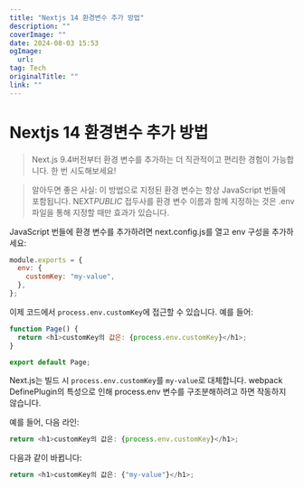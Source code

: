 ```yaml
---
title: "Nextjs 14 환경변수 추가 방법"
description: ""
coverImage: ""
date: 2024-08-03 15:53
ogImage: 
  url: 
tag: Tech
originalTitle: ""
link: ""
---
```




# Nextjs 14 환경변수 추가 방법

> Next.js 9.4버전부터
> 환경 변수를 추가하는 더 직관적이고 편리한 경험이 가능합니다. 한 번 시도해보세요!

> 알아두면 좋은 사실: 이 방법으로 지정된 환경 변수는 항상 JavaScript 번들에 포함됩니다. NEXT*PUBLIC* 접두사를 환경 변수 이름과 함께 지정하는 것은 .env 파일을 통해 지정할 때만 효과가 있습니다.

JavaScript 번들에 환경 변수를 추가하려면 next.config.js를 열고 env 구성을 추가하세요:

<div class="content-ad"></div>

```js
module.exports = {
  env: {
    customKey: "my-value",
  },
};
```

이제 코드에서 `process.env.customKey`에 접근할 수 있습니다. 예를 들어:

```js
function Page() {
  return <h1>customKey의 값은: {process.env.customKey}</h1>;
}

export default Page;
```

Next.js는 빌드 시 `process.env.customKey`를 `my-value`로 대체합니다. webpack DefinePlugin의 특성으로 인해 process.env 변수를 구조분해하려고 하면 작동하지 않습니다.

<div class="content-ad"></div>

예를 들어, 다음 라인:

```js
return <h1>customKey의 값은: {process.env.customKey}</h1>;
```

다음과 같이 바뀝니다:

```js
return <h1>customKey의 값은: {"my-value"}</h1>;
```

<div class="content-ad"></div>

